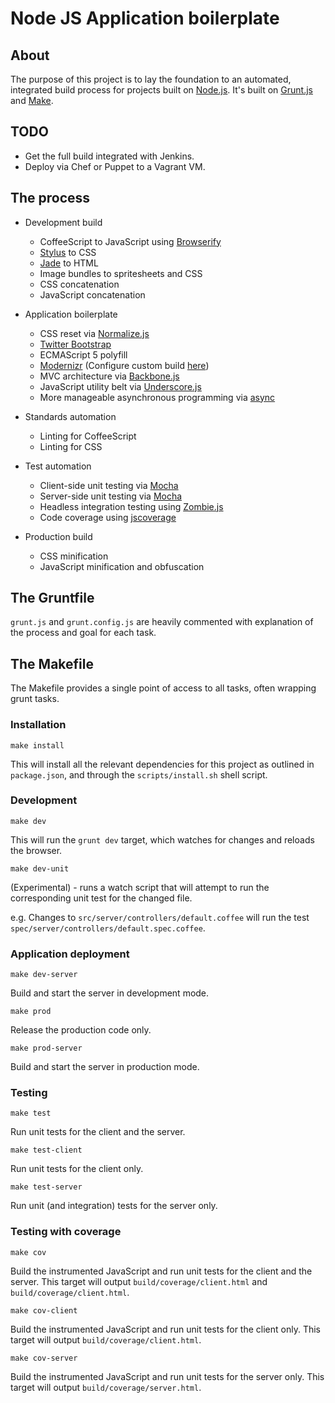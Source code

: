 # Node JS Application boilerplate

## About

The purpose of this project is to lay the foundation to an automated, integrated
build process for projects built on [Node.js](http://nodejs.org). It's built on
[Grunt.js](http://gruntjs.com) and [Make](http://en.wikipedia.org/wiki/Make_(software)).

## TODO

* Get the full build integrated with Jenkins.
* Deploy via Chef or Puppet to a Vagrant VM.

## The process

* Development build
	* CoffeeScript to JavaScript using [Browserify](https://github.com/substack/node-browserify)
	* [Stylus](http://learnboost.github.com/stylus) to CSS
	* [Jade](https://github.com/visionmedia/jade) to HTML
	* Image bundles to spritesheets and CSS
	* CSS concatenation
	* JavaScript concatenation
	
* Application boilerplate
	* CSS reset via [Normalize.js](http://necolas.github.com/normalize.css)
	* [Twitter Bootstrap](http://twitter.github.com/bootstrap)
	* ECMAScript 5 polyfill
	* [Modernizr](http://modernizr.org) (Configure custom build [here](http://modernizr.com/download))
	* MVC architecture via [Backbone.js](http://backbonejs.org)
	* JavaScript utility belt via [Underscore.js](http://underscorejs.org)
	* More manageable asynchronous programming via [async](http://github.com/caolan/async)
	
* Standards automation
	* Linting for CoffeeScript
	* Linting for CSS
	
* Test automation
	* Client-side unit testing via [Mocha](http://visionmedia.github.com/mocha)
	* Server-side unit testing via [Mocha](http://visionmedia.github.com/mocha)
	* Headless integration testing using [Zombie.js](http://zombie.labnotes.org)
	* Code coverage using [jscoverage](http://siliconforks.com/jscoverage)
	
* Production build
	* CSS minification
	* JavaScript minification and obfuscation

## The Gruntfile

```grunt.js``` and ```grunt.config.js``` are heavily commented with explanation
of the process and goal for each task.

## The Makefile

The Makefile provides a single point of access to all tasks, often wrapping
grunt tasks.

### Installation

```make install```

This will install all the relevant dependencies for this project as outlined in
```package.json```, and through the ```scripts/install.sh``` shell script.

### Development

```make dev```

This will run the ```grunt dev``` target, which watches for changes and reloads
the browser.

```make dev-unit```

(Experimental) - runs a watch script that will attempt to run the corresponding
unit test for the changed file.

e.g. Changes to ```src/server/controllers/default.coffee``` will run the test ```spec/server/controllers/default.spec.coffee```.

### Application deployment

```make dev-server```

Build and start the server in development mode.

```make prod```

Release the production code only.

```make prod-server```

Build and start the server in production mode.

### Testing

```make test```

Run unit tests for the client and the server.

```make test-client```

Run unit tests for the client only.

```make test-server```

Run unit (and integration) tests for the server only.

### Testing with coverage

```make cov```

Build the instrumented JavaScript and run unit tests for the client and the
server. This target will output ```build/coverage/client.html``` and ```build/coverage/client.html```.

```make cov-client```

Build the instrumented JavaScript and run unit tests for the client only. This target will output ```build/coverage/client.html```.

```make cov-server```

Build the instrumented JavaScript and run unit tests for the server only. This target will output  ```build/coverage/server.html```.
